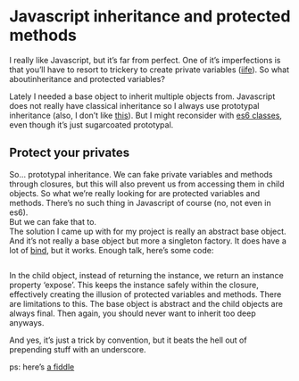 <!--
  id: 2764
  date: 2015-02-19T19:14:01
  modified: 2016-12-07T10:10:08
  slug: javascript-inheritance-protected-methods
  type: post
  excerpt: <p>I really like Javascript, but it&#8217;s far from perfect. One of it&#8217;s imperfections is that you&#8217;ll have to resort to trickery to create private variables (iife). So what aboutinheritance and protected variables?</p>
  categories: code, Javascript
  tags: Javascript
  metaKeyword: protected
  metaDescription: A Javascript design pattern for prototypal inheritance with protected variables and methods.
  inCv: 
  inPortfolio: 
  dateFrom: 
  dateTo: 
-->

# Javascript inheritance and protected methods

<p>I really like Javascript, but it&#8217;s far from perfect. One of it&#8217;s imperfections is that you&#8217;ll have to resort to trickery to create private variables (<a href="https://www.google.com/?gws_rd=ssl#q=iife" target="_blank">iife</a>). So what aboutinheritance and protected variables?</p>
<p><!--more--></p>
<p>Lately I needed a base object to inherit multiple objects from. Javascript does not really have classical inheritance so I always use prototypal inheritance (also, I don&#8217;t like <a href="https://developer.mozilla.org/en-US/docs/Web/JavaScript/Reference/Operators/this" target="_blank">this</a>). But I might reconsider with <a href="https://babeljs.io/docs/learn-es6/#classes" target="_blank">es6 classes</a>, even though it&#8217;s just sugarcoated prototypal.</p>
<h2>Protect your privates</h2>
<p>So&#8230; prototypal inheritance. We can fake private variables and methods through closures, but this will also prevent us from accessing them in child objects. So what we&#8217;re really looking for are protected variables and methods. There&#8217;s no such thing in Javascript of course (no, not even in es6).<br />
But we can fake that to.<br />
The solution I came up with for my project is really an abstract base object. And it&#8217;s not really a base object but more a singleton factory. It does have a lot of <a href="https://developer.mozilla.org/en-US/docs/Web/JavaScript/Reference/Global_Objects/Function/bind" target="_blank">bind</a>, but it works. Enough talk, here&#8217;s some code:</p>
<pre><code data-language="javascript" data-src="https://gist.githubusercontent.com/Sjeiti/efeb5c03f599f5fd15e9/raw/3537072afe6eac1d73d1af8b20ec5483fccaeabe/protectedInheritance.js"></code></pre>
<p>In the child object, instead of returning the instance, we return an instance property &#8216;expose&#8217;. This keeps the instance safely within the closure, effectively creating the illusion of protected variables and methods. There are limitations to this. The base object is abstract and the child objects are always final. Then again, you should never want to inherit too deep anyways.</p>
<p>And yes, it&#8217;s just a trick by convention, but it beats the hell out of prepending stuff with an underscore.</p>
<p>ps: here&#8217;s <a href="http://jsfiddle.net/Sjeiti/nd2oc2ak/" target="_blank">a fiddle</a></p>